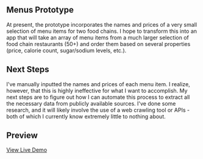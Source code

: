 <h2>Menus Prototype</h2>

At present, the prototype incorporates the names and prices of a very small selection of menu items for two food chains. 
I hope to transform this into an app that will take an array of menu items from a much larger selection of food chain 
restaurants (50+) and order them based on several properties (price, calorie count, sugar/sodium levels, etc.). 

<h2>Next Steps</h2>
I've manually inputted the names and prices of each menu item. 
I realize, however, that this is highly ineffective for what I want to accomplish. My next steps are to figure out how 
I can automate this process to extract all the necessary data from publicly available sources. I've done some research, 
and it will likely involve the use of a web crawling tool or APIs - both of which I currently know extremely little to 
nothing about. 

<h2>Preview</h2>
<a href="https://rawgit.com/inspirationaltwist/CodeSnippets/master/Menus/menus.html">View Live Demo</a>

